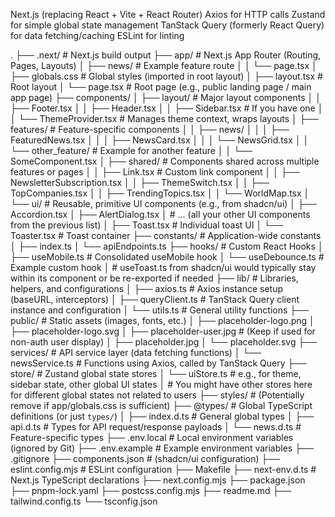Next.js (replacing React + Vite + React Router)
Axios for HTTP calls
Zustand for simple global state management
TanStack Query (formerly React Query) for data fetching/caching
ESLint for linting



.
├── .next/                           # Next.js build output
├── app/                             # Next.js App Router (Routing, Pages, Layouts)
│   ├── news/                        # Example feature route
│   │   └── page.tsx
│   ├── globals.css                  # Global styles (imported in root layout)
│   ├── layout.tsx                   # Root layout
│   └── page.tsx                     # Root page (e.g., public landing page / main app page)
├── components/
│   ├── layout/                      # Major layout components
│   │   ├── Footer.tsx
│   │   ├── Header.tsx
│   │   ├── Sidebar.tsx              # If you have one
│   │   └── ThemeProvider.tsx        # Manages theme context, wraps layouts
│   ├── features/                    # Feature-specific components
│   │   ├── news/
│   │   │   ├── FeaturedNews.tsx
│   │   │   ├── NewsCard.tsx
│   │   │   └── NewsGrid.tsx
│   │   └── other_feature/           # Example for another feature
│   │       └── SomeComponent.tsx
│   ├── shared/                      # Components shared across multiple features or pages
│   │   ├── Link.tsx                 # Custom link component
│   │   ├── NewsletterSubscription.tsx
│   │   ├── ThemeSwitch.tsx
│   │   ├── TopCompanies.tsx
│   │   ├── TrendingTopics.tsx
│   │   └── WorldMap.tsx
│   └── ui/                          # Reusable, primitive UI components (e.g., from shadcn/ui)
│       ├── Accordion.tsx
│       ├── AlertDialog.tsx
│       # ... (all your other UI components from the previous list)
│       ├── Toast.tsx                # Individual toast UI
│       └── Toaster.tsx              # Toast container
├── constants/                       # Application-wide constants
│   ├── index.ts
│   └── apiEndpoints.ts
├── hooks/                           # Custom React Hooks
│   ├── useMobile.ts                 # Consolidated useMobile hook
│   └── useDebounce.ts               # Example custom hook
│   # useToast.ts from shadcn/ui would typically stay within its component or be re-exported if needed
├── lib/                             # Libraries, helpers, and configurations
│   ├── axios.ts                     # Axios instance setup (baseURL, interceptors)
│   ├── queryClient.ts               # TanStack Query client instance and configuration
│   └── utils.ts                     # General utility functions
├── public/                          # Static assets (images, fonts, etc.)
│   ├── placeholder-logo.png
│   ├── placeholder-logo.svg
│   ├── placeholder-user.jpg         # (Keep if used for non-auth user display)
│   ├── placeholder.jpg
│   └── placeholder.svg
├── services/                        # API service layer (data fetching functions)
│   └── newsService.ts               # Functions using Axios, called by TanStack Query
├── store/                           # Zustand global state stores
│   └── uiStore.ts                   # e.g., for theme, sidebar state, other global UI states
│   # You might have other stores here for different global states not related to users
├── styles/                          # (Potentially remove if app/globals.css is sufficient)
├── @types/                          # Global TypeScript definitions (or just `types/`)
│   ├── index.d.ts                   # General global types
│   ├── api.d.ts                     # Types for API request/response payloads
│   └── news.d.ts                    # Feature-specific types
├── .env.local                       # Local environment variables (ignored by Git)
├── .env.example                     # Example environment variables
├── .gitignore
├── components.json                  # (shadcn/ui configuration)
├── eslint.config.mjs                # ESLint configuration
├── Makefile
├── next-env.d.ts                    # Next.js TypeScript declarations
├── next.config.mjs
├── package.json
├── pnpm-lock.yaml
├── postcss.config.mjs
├── readme.md
├── tailwind.config.ts
└── tsconfig.json